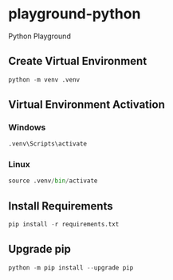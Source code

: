 # playground-python
Python Playground

## Create Virtual Environment
```Python
python -m venv .venv
```

## Virtual Environment Activation

### Windows
```Python
.venv\Scripts\activate
```

### Linux
```Python
source .venv/bin/activate
```

## Install Requirements
```Python
pip install -r requirements.txt
```

## Upgrade pip
```Python
python -m pip install --upgrade pip
```
